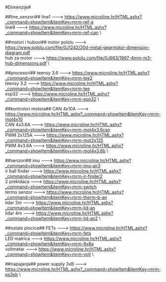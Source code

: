 #Dimenzije#

##line_senzori##
line1 ---> https://www.microline.hr/HTML.ashx?_command=showItem&itemKey=mrm-ref-a \
line9 ---> https://www.microline.hr/HTML.ashx?_command=showItem&itemKey=mrm-ref-can \


##motori i hubovi##
motor pololu ---> https://www.pololu.com/file/0J1242/20d-metal-gearmotor-dimension-diagram.pdf \
hub za motor ---> https://www.pololu.com/file/0J663/1997-4mm-m3-hub-dimensions.pdf \


##procesori##
teensy 3.6 ---> https://www.microline.hr/HTML.ashx?_command=showItem&itemKey=mrm-tee2 \
teensy 3.2 ---> https://www.microline.hr/HTML.ashx?_command=showItem&itemKey=mrm-tee \
esp32 ---> https://www.microline.hr/HTML.ashx?_command=showItem&itemKey=mrm-esp32 \


##kontrolori motora##
CAN 4x10A ---> https://www.microline.hr/HTML.ashx?_command=showItem&itemKey=mrm-mot4x10 \
CAN 4x3.6A ---> https://www.microline.hr/HTML.ashx?_command=showItem&itemKey=mrm-mot4x3.6can \
PWM 2x125A ---> https://www.microline.hr/HTML.ashx?_command=showItem&itemKey=mrm-mot2x125 \
PWM 4x3.6A ---> https://www.microline.hr/HTML.ashx?_command=showItem&itemKey=mrm-mot4x3.6b \


##senzori##
imu ---> https://www.microline.hr/HTML.ashx?_command=showItem&itemKey=mrm-imu-an3 \
ir ball finder ---> https://www.microline.hr/HTML.ashx?_command=showItem&itemKey=mrm-ir-finder2 \
2 prekidaca ---> https://www.microline.hr/HTML.ashx?_command=showItem&itemKey=mrm-switch \
termo senzor ---> https://www.microline.hr/HTML.ashx?_command=showItem&itemKey=mrm-therm-b-an \
lidar 2m ---> https://www.microline.hr/HTML.ashx?_command=showItem&itemKey=mrm-lid-an \
lidar 4m ---> https://www.microline.hr/HTML.ashx?_command=showItem&itemKey=mrm-lid-an2 \


##ostale plocice##
FETs ---> https://www.microline.hr/HTML.ashx?_command=showItem&itemKey=mrm-fets \
LED matrica ---> https://www.microline.hr/HTML.ashx?_command=showItem&itemKey=mrm-8x8a \
voltmetar ---> https://www.microline.hr/HTML.ashx?_command=showItem&itemKey=mrm-volt \


##napajanja##
power supply 3xB ---> https://www.microline.hr/HTML.ashx?_command=showItem&itemKey=mrm-ps3xb \